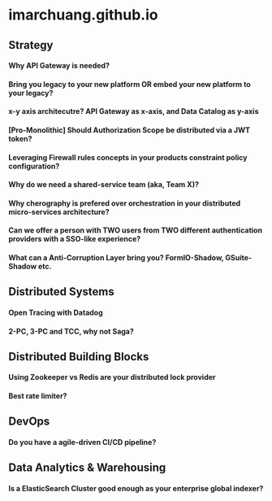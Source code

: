 # imarchuang.github.io

## Strategy

#### Why API Gateway is needed?
#### Bring you legacy to your new platform OR embed your new platform to your legacy?
#### x-y axis architecutre? API Gateway as x-axis, and Data Catalog as y-axis
#### [Pro-Monolithic] Should Authorization Scope be distributed via a JWT token?
#### Leveraging Firewall rules concepts in your products constraint policy configuration?
#### Why do we need a shared-service team (aka, Team X)?
#### Why cherography is prefered over orchestration in your distributed micro-services architecture?
#### Can we offer a person with TWO users from TWO different authentication providers with a SSO-like experience?
#### What can a Anti-Corruption Layer bring you? FormIO-Shadow, GSuite-Shadow etc.

## Distributed Systems
#### Open Tracing with Datadog
#### 2-PC, 3-PC and TCC, why not Saga?

## Distributed Building Blocks
#### Using Zookeeper vs Redis are your distributed lock provider
#### Best rate limiter?

## DevOps
#### Do you have a agile-driven CI/CD pipeline?

## Data Analytics & Warehousing
#### Is a ElasticSearch Cluster good enough as your enterprise global indexer?
